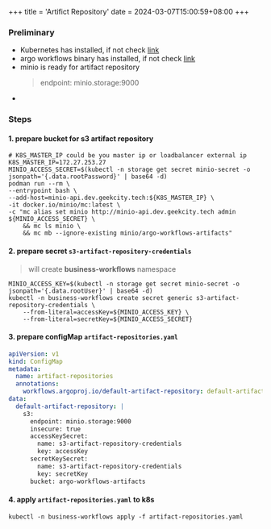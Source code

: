 +++
title = 'Artifict Repository'
date = 2024-03-07T15:00:59+08:00
+++

### Preliminary
- Kubernetes has installed, if not check [link](kubernetes/command/install/index.html)
- argo workflows binary has installed, if not check [link](kubernetes/argo/argo-workflow/argoworkflow/index.html)
- minio is ready for artifact repository
    > endpoint: minio.storage:9000
- 

### Steps
#### 1. prepare bucket for s3 artifact repository
```shell
# K8S_MASTER_IP could be you master ip or loadbalancer external ip
K8S_MASTER_IP=172.27.253.27
MINIO_ACCESS_SECRET=$(kubectl -n storage get secret minio-secret -o jsonpath='{.data.rootPassword}' | base64 -d)
podman run --rm \
--entrypoint bash \
--add-host=minio-api.dev.geekcity.tech:${K8S_MASTER_IP} \
-it docker.io/minio/mc:latest \
-c "mc alias set minio http://minio-api.dev.geekcity.tech admin ${MINIO_ACCESS_SECRET} \
    && mc ls minio \
    && mc mb --ignore-existing minio/argo-workflows-artifacts"
```

#### 2. prepare secret `s3-artifact-repository-credentials`
> will create **business-workflows** namespace
```shell
MINIO_ACCESS_KEY=$(kubectl -n storage get secret minio-secret -o jsonpath='{.data.rootUser}' | base64 -d)
kubectl -n business-workflows create secret generic s3-artifact-repository-credentials \
    --from-literal=accessKey=${MINIO_ACCESS_KEY} \
    --from-literal=secretKey=${MINIO_ACCESS_SECRET}
```

#### 3. prepare configMap `artifact-repositories.yaml` 
```yaml
apiVersion: v1
kind: ConfigMap
metadata:
  name: artifact-repositories
  annotations:
    workflows.argoproj.io/default-artifact-repository: default-artifact-repository
data:
  default-artifact-repository: |
    s3:
      endpoint: minio.storage:9000
      insecure: true
      accessKeySecret:
        name: s3-artifact-repository-credentials
        key: accessKey
      secretKeySecret:
        name: s3-artifact-repository-credentials
        key: secretKey
      bucket: argo-workflows-artifacts
```

#### 4. apply `artifact-repositories.yaml` to k8s
```shell
kubectl -n business-workflows apply -f artifact-repositories.yaml
```